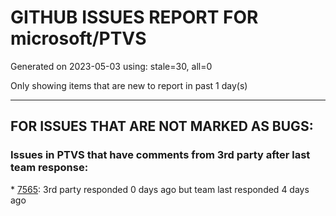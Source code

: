 
# GITHUB ISSUES REPORT FOR microsoft/PTVS


Generated on 2023-05-03 using: stale=30, all=0


Only showing items that are new to report in past 1 day(s)


---

## FOR ISSUES THAT ARE NOT MARKED AS BUGS:


### Issues in PTVS that have comments from 3rd party after last team response:


\* [7565](https://github.com/microsoft/PTVS/issues/7565 "Feature Request:  Add python 3.12 and up to Visual Studio Preview 2022 ..."): 3rd party responded 0 days ago but team last responded 4 days ago
